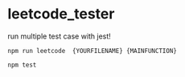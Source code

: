 # leetcode_tester
run multiple test case with jest!

```
npm run leetcode  {YOURFILENAME} {MAINFUNCTION}
```

```
npm test
```
